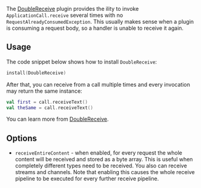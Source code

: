 
The [DoubleReceive](https://ktor.io/docs/double-receive.html) plugin provides the ility to invoke `ApplicationCall.receive` several times with no `RequestAlreadyConsumedException`. This usually makes sense when a plugin is consuming a request body, so a handler is unable to receive it again.

## Usage

The code snippet below shows how to install `DoubleReceive`:
```kotlin
install(DoubleReceive)
```
After that, you can receive from a call multiple times and every invocation may return the same instance:
```kotlin
val first = call.receiveText()
val theSame = call.receiveText()
```
You can learn more from [DoubleReceive](https://ktor.io/docs/double-receive.html).
## Options

* `receiveEntireContent` - when enabled, for every request the whole content will be received and stored as a byte array. This is useful when completely different types need to be received. You also can receive streams and channels. Note that enabling this causes the whole receive pipeline to be executed for every further receive pipeline.
